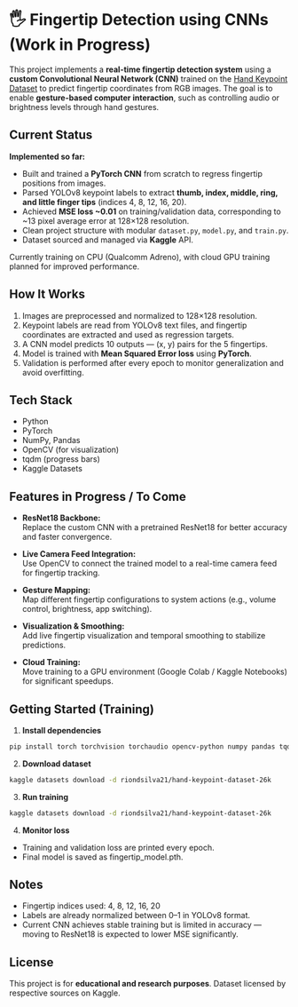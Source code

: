 # 🖐 Fingertip Detection using CNNs (Work in Progress)

This project implements a **real-time fingertip detection system** using a **custom Convolutional Neural Network (CNN)** trained on the [Hand Keypoint Dataset](https://www.kaggle.com/datasets/riondsilva21/hand-keypoint-dataset-26k) to predict fingertip coordinates from RGB images. The goal is to enable **gesture-based computer interaction**, such as controlling audio or brightness levels through hand gestures.

## Current Status

**Implemented so far:**
- Built and trained a **PyTorch CNN** from scratch to regress fingertip positions from images.  
- Parsed YOLOv8 keypoint labels to extract **thumb, index, middle, ring, and little finger tips** (indices 4, 8, 12, 16, 20).   
- Achieved **MSE loss ~0.01** on training/validation data, corresponding to ~13 pixel average error at 128×128 resolution.  
- Clean project structure with modular `dataset.py`, `model.py`, and `train.py`.  
- Dataset sourced and managed via **Kaggle** API.

Currently training on CPU (Qualcomm Adreno), with cloud GPU training planned for improved performance.


## How It Works

1. Images are preprocessed and normalized to 128×128 resolution.  
2. Keypoint labels are read from YOLOv8 text files, and fingertip coordinates are extracted and used as regression targets.  
3. A CNN model predicts 10 outputs — (x, y) pairs for the 5 fingertips.  
4. Model is trained with **Mean Squared Error loss** using **PyTorch**.  
5. Validation is performed after every epoch to monitor generalization and avoid overfitting.


## Tech Stack

- Python  
- PyTorch  
- NumPy, Pandas  
- OpenCV (for visualization)  
- tqdm (progress bars)  
- Kaggle Datasets


## Features in Progress / To Come

- **ResNet18 Backbone:**  
  Replace the custom CNN with a pretrained ResNet18 for better accuracy and faster convergence.

- **Live Camera Feed Integration:**  
  Use OpenCV to connect the trained model to a real-time camera feed for fingertip tracking.

- **Gesture Mapping:**  
  Map different fingertip configurations to system actions (e.g., volume control, brightness, app switching).

- **Visualization & Smoothing:**  
  Add live fingertip visualization and temporal smoothing to stabilize predictions.

- **Cloud Training:**  
  Move training to a GPU environment (Google Colab / Kaggle Notebooks) for significant speedups.


## Getting Started (Training)

1. **Install dependencies**
```bash
pip install torch torchvision torchaudio opencv-python numpy pandas tqdm
```
2. **Download dataset**
```bash
kaggle datasets download -d riondsilva21/hand-keypoint-dataset-26k
```
3. **Run training**
```bash
kaggle datasets download -d riondsilva21/hand-keypoint-dataset-26k
```
4. **Monitor loss**
- Training and validation loss are printed every epoch.
- Final model is saved as fingertip_model.pth.


## **Notes**
- Fingertip indices used: 4, 8, 12, 16, 20
- Labels are already normalized between 0–1 in YOLOv8 format.
- Current CNN achieves stable training but is limited in accuracy — moving to ResNet18 is expected to lower MSE significantly.


## **License**

This project is for **educational and research purposes**. Dataset licensed by respective sources on Kaggle.

